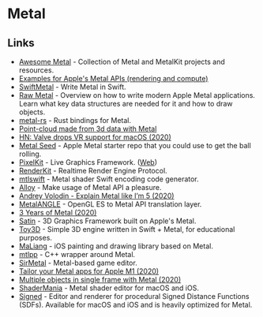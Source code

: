 # Metal

## Links

* [Awesome Metal](https://github.com/adamnemecek/awesome-metal) - Collection of Metal and MetalKit projects and resources.
* [Examples for Apple's Metal APIs \(rendering and compute\)](https://github.com/dehesa/Metal)
* [SwiftMetal](https://github.com/hexagons/SwiftMetal) - Write Metal in Swift.
* [Raw Metal](https://alain.xyz/blog/raw-metal) - Overview on how to write modern Apple Metal applications. Learn what key data structures are needed for it and how to draw objects.
* [metal-rs](https://github.com/gfx-rs/metal-rs) - Rust bindings for Metal.
* [Point-cloud made from 3d data with Metal](https://github.com/roberthein/Metal-Point-Cloud)
* [HN: Valve drops VR support for macOS \(2020\)](https://news.ycombinator.com/item?id=23047348)
* [Metal Seed](https://github.com/alaingalvan/metal-seed) - Apple Metal starter repo that you could use to get the ball rolling.
* [PixelKit](https://github.com/hexagons/pixelkit) - Live Graphics Framework. \([Web](http://pixelkit.net/)\)
* [RenderKit](https://github.com/hexagons/RenderKit) - Realtime Render Engine Protocol.
* [mtlswift](https://github.com/s1ddok/mtlswift) - Metal shader Swift encoding code generator.
* [Alloy](https://github.com/s1ddok/Alloy) - Make usage of Metal API a pleasure.
* [Andrey Volodin - Explain Metal like I’m 5 \(2020\)](https://www.youtube.com/watch?v=ebap8D1-GIY)
* [MetalANGLE](https://github.com/kakashidinho/metalangle) - OpenGL ES to Metal API translation layer.
* [3 Years of Metal \(2020\)](https://blog.roblox.com/2020/05/3-years-metal/)
* [Satin](https://github.com/Hi-Rez/Satin) - 3D Graphics Framework built on Apple's Metal.
* [Toy3D](https://github.com/markdaws/Toy3D) - Simple 3D engine written in Swift + Metal, for educational purposes.
* [MaLiang](https://github.com/Harley-xk/MaLiang) - iOS painting and drawing library based on Metal.
* [mtlpp](https://github.com/naleksiev/mtlpp) - C++ wrapper around Metal.
* [SirMetal](https://github.com/giordi91/SirMetal) - Metal-based game editor.
* [Tailor your Metal apps for Apple M1 \(2020\)](https://developer.apple.com/videos/play/tech-talks/10859)
* [Multiple objects in single frame with Metal \(2020\)](https://whackylabs.com/metal/2020/04/30/multiple-objects-single-frame-metal/)
* [ShaderMania](https://github.com/markusmoenig/ShaderMania) - Metal shader editor for macOS and iOS.
* [Signed](https://github.com/markusmoenig/Signed) - Editor and renderer for procedural Signed Distance Functions \(SDFs\). Available for macOS and iOS and is heavily optimized for Metal.

